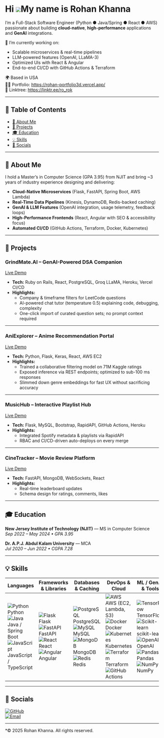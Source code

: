 
Hi ![](https://user-images.githubusercontent.com/18350557/176309783-0785949b-9127-417c-8b55-ab5a4333674e.gif)My name is Rohan Khanna
====================================================================================================================================

I’m a Full-Stack Software Engineer (Python ● Java/Spring ● React ● AWS) passionate about building **cloud-native**, **high-performance** applications and **GenAI** integrations.

🔭 I’m currently working on:  
- Scalable microservices & real-time pipelines  
- LLM-powered features (OpenAI, LLaMA-3)  
- Optimized UIs with React & Angular  
- End-to-end CI/CD with GitHub Actions & Terraform  

🌍 Based in USA  
👨‍💻 Portfolio: https://rohan-portfolio3d.vercel.app/  
🧠 Linktree: https://linktr.ee/ro_rok  

---

## 🔎 Table of Contents

- [📝 About Me](#-about-me)  
- [🚀 Projects](#-projects)  
- [🎓 Education](#-education)  
- [💡 Skills](#-skills)  
- [🔗 Socials](#-socials)  

---

## 📝 About Me

I hold a Master’s in Computer Science (GPA 3.95) from NJIT and bring ~3 years of industry experience designing and delivering:

- **Cloud-Native Microservices** (Flask, FastAPI, Spring Boot, AWS Lambda)  
- **Real-Time Data Pipelines** (Kinesis, DynamoDB, Redis-backed caching)  
- **GenAI & LLM Features** (OpenAI integration, usage telemetry, feedback loops)  
- **High-Performance Frontends** (React, Angular with SEO & accessibility focus)  
- **Automated CI/CD** (GitHub Actions, Terraform, Docker, Kubernetes)

---

## 🚀 Projects



### GrindMate.AI – GenAI-Powered DSA Companion  
[Live Demo](https://grindmate-ai.vercel.app/)  
- **Tech:** Ruby on Rails, React, PostgreSQL, Groq LLaMA, Heroku, Vercel CI/CD  
- **Highlights:**  
  - Company & timeframe filters for LeetCode questions  
  - AI-powered chat tutor (temperature 0.5) explaining code, debugging, complexity  
  - One-click import of curated question sets; no prompt context required  

---

### AniExplorer – Anime Recommendation Portal  
[Live Demo](http://52.201.211.120/)  
- **Tech:** Python, Flask, Keras, React, AWS EC2  
- **Highlights:**  
  - Trained a collaborative filtering model on 71M Kaggle ratings  
  - Exposed inference via REST endpoints; optimized to sub-100 ms responses  
  - Slimmed down genre embeddings for fast UX without sacrificing accuracy  

---

### MusicHub – Interactive Playlist Hub  
[Live Demo](https://musichub-da725be2f015.herokuapp.com/)  
- **Tech:** Flask, MySQL, Bootstrap, RapidAPI, GitHub Actions, Heroku  
- **Highlights:**  
  - Integrated Spotify metadata & playlists via RapidAPI  
  - RBAC and CI/CD-driven auto-deploys on every merge  

---

### CineTracker – Movie Review Platform  
[Live Demo](https://cine-tracker-105f354f7aed.herokuapp.com/)  
- **Tech:** FastAPI, MongoDB, WebSockets, React  
- **Highlights:**  
  - Real-time leaderboard updates  
  - Schema design for ratings, comments, likes  


---

## 🎓 Education

**New Jersey Institute of Technology (NJIT)** — MS in Computer Science  
_Sep 2022 – May 2024 • GPA 3.95_

**Dr. A.P.J. Abdul Kalam University** — MCA  
_Jul 2020 – Jun 2022 • CGPA 7.28_

---

## 💡 Skills

| Languages                              | Frameworks & Libraries                 | Databases & Caching         | DevOps & Cloud                       | ML / GenAI & Tools                |
|----------------------------------------|----------------------------------------|-----------------------------|--------------------------------------|-----------------------------------|
| ![Python](https://img.shields.io/badge/Python-3776AB?logo=python&logoColor=white) Python<br>![Java](https://img.shields.io/badge/Java-007396?logo=java&logoColor=white) Java / Spring Boot<br>![JavaScript](https://img.shields.io/badge/JS-F7DF1E?logo=javascript&logoColor=black) JavaScript / TypeScript | ![Flask](https://img.shields.io/badge/Flask-000000?logo=flask&logoColor=white) Flask<br>![FastAPI](https://img.shields.io/badge/FastAPI-009688?logo=fastapi&logoColor=white) FastAPI<br>![React](https://img.shields.io/badge/React-61DAFB?logo=react&logoColor=black) React<br>![Angular](https://img.shields.io/badge/Angular-DD0031?logo=angular&logoColor=white) Angular | ![PostgreSQL](https://img.shields.io/badge/PostgreSQL-336791?logo=postgresql&logoColor=white) PostgreSQL<br>![MySQL](https://img.shields.io/badge/MySQL-4479A1?logo=mysql&logoColor=white) MySQL<br>![MongoDB](https://img.shields.io/badge/MongoDB-47A248?logo=mongodb&logoColor=white) MongoDB<br>![Redis](https://img.shields.io/badge/Redis-DC382D?logo=redis&logoColor=white) Redis | ![AWS](https://img.shields.io/badge/AWS-232F3E?logo=amazonaws&logoColor=white) AWS (EC2, Lambda, S3)<br>![Docker](https://img.shields.io/badge/Docker-2496ED?logo=docker&logoColor=white) Docker<br>![Kubernetes](https://img.shields.io/badge/K8s-326CE5?logo=kubernetes&logoColor=white) Kubernetes<br>![Terraform](https://img.shields.io/badge/Terraform-7B42BC?logo=terraform&logoColor=white) Terraform<br>![GitHub Actions](https://img.shields.io/badge/GHActions-2088FF?logo=githubactions&logoColor=white) | ![TensorFlow](https://img.shields.io/badge/TensorFlow-FF6F00?logo=tensorflow&logoColor=white) TensorFlow<br>![Scikit-learn](https://img.shields.io/badge/Scikit--learn-F7931E?logo=scikit-learn&logoColor=white) scikit-learn<br>![OpenAI](https://img.shields.io/badge/OpenAI-412991?logo=openai&logoColor=white) OpenAI<br>![Pandas](https://img.shields.io/badge/Pandas-150458?logo=pandas&logoColor=white) Pandas<br>![NumPy](https://img.shields.io/badge/NumPy-013243?logo=numpy&logoColor=white) NumPy |

---


## 🔗 Socials

<!---[![LinkedIn](https://img.shields.io/badge/LinkedIn-0A66C2?logo=linkedin&logoColor=white)](https://www.linkedin.com/in/krohan178)  --->
[![GitHub](https://img.shields.io/badge/GitHub-181717?logo=github&logoColor=white)](https://github.com/ro-rok)  
[![Email](https://img.shields.io/badge/Email-D44638?logo=gmail&logoColor=white)](mailto:rohank17899@gmail.com)

---

*© 2025 Rohan Khanna. All rights reserved.
